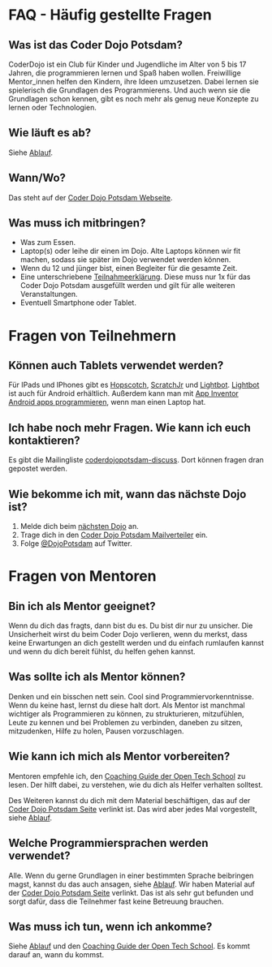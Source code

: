 FAQ - Häufig gestellte Fragen
=============================

Was ist das Coder Dojo Potsdam?
-------------------------------

CoderDojo ist ein Club für Kinder und Jugendliche im Alter von 5 bis 17 Jahren, die programmieren lernen und Spaß haben wollen. Freiwillige Mentor_innen helfen den Kindern, ihre Ideen umzusetzen. Dabei lernen sie spielerisch die Grundlagen des Programmierens. Und auch wenn sie die Grundlagen schon kennen, gibt es noch mehr als genug neue Konzepte zu lernen oder Technologien.

Wie läuft es ab?
----------------
Siehe [Ablauf](Ablauf.md).

Wann/Wo?
--------
Das steht auf der [Coder Dojo Potsdam Webseite](https://zen.coderdojo.com/dojo/861).

Was muss ich mitbringen?
------------------------

- Was zum Essen.
- Laptop(s) oder leihe dir einen im Dojo. Alte Laptops können wir fit machen, sodass sie später im Dojo verwendet werden können. 
- Wenn du 12 und jünger bist, einen Begleiter für die gesamte Zeit.
- Eine unterschriebene [Teilnahmeerklärung](https://github.com/CoderDojoPotsdam/organize/blob/master/Teilnahmebedingungen-CoderDojo-Potsdam.pdf?raw=true). Diese muss nur 1x für das Coder Dojo Potsdam ausgefüllt werden und gilt für alle weiteren Veranstaltungen.
- Eventuell Smartphone oder Tablet.

Fragen von Teilnehmern
======================

Können auch Tablets verwendet werden?
-------------------------------------

Für IPads und IPhones gibt es [Hopscotch](http://www.gethopscotch.com/), [ScratchJr](http://www.scratchjr.org/) und [Lightbot](https://itunes.apple.com/de/app/lightbot-programming-puzzles/id657638474?mt=8). [Lightbot](https://itunes.apple.com/de/app/lightbot-programming-puzzles/id657638474?mt=8) ist auch für Android erhältlich. Außerdem kann man mit [App Inventor](http://appinventor.mit.edu/) [Android apps programmieren](http://www.universalsubtitles.org/en/videos/Uhxo9Ar9G9N3/info/talk-to-me-part-1-mit-app-inventor-tutorial-1/), wenn man einen Laptop hat.

Ich habe noch mehr Fragen. Wie kann ich euch kontaktieren?
----------------------------------------------------------

Es gibt die Mailingliste [coderdojopotsdam-discuss](https://groups.google.com/forum/#!forum/coderdojopotsdam-discuss). Dort können fragen dran gepostet werden. 

Wie bekomme ich mit, wann das nächste Dojo ist?
-----------------------------------------------

1. Melde dich beim [nächsten Dojo](https://zen.coderdojo.com/dojo/861) an.
2. Trage dich in den [Coder Dojo Potsdam Mailverteiler](https://groups.google.com/forum/#!forum/coderdojopotsdam) ein.
3. Folge [@DojoPotsdam](https://twitter.com/DojoPotsdam) auf Twitter.

Fragen von Mentoren
===================

Bin ich als Mentor geeignet?
----------------------------

Wenn du dich das fragts, dann bist du es. Du bist dir nur zu unsicher. Die Unsicherheit wirst du beim Coder Dojo verlieren, wenn du merkst, dass keine Erwartungen an dich gestellt werden und du einfach rumlaufen kannst und wenn du dich bereit fühlst, du helfen gehen kannst.

Was sollte ich als Mentor können?
---------------------------------

Denken und ein bisschen nett sein. Cool sind Programmiervorkenntnisse. Wenn du keine hast, lernst du diese halt dort. Als Mentor ist manchmal wichtiger als Programmieren zu können, zu strukturieren, mitzufühlen, Leute zu kennen und bei Problemen zu verbinden, daneben zu sitzen, mitzudenken, Hilfe zu holen, Pausen vorzuschlagen.

Wie kann ich mich als Mentor vorbereiten?
-----------------------------------------

Mentoren empfehle ich, den [Coaching Guide der Open Tech School](http://opentechschool.github.io/slides/presentations/coaching/) zu lesen. Der hilft dabei, zu verstehen, wie du dich als Helfer verhalten solltest.

Des Weiteren kannst du dich mit dem Material beschäftigen, das auf der [Coder Dojo Potsdam Seite](https://zen.coderdojo.com/dojo/861) verlinkt ist. Das wird aber jedes Mal vorgestellt, siehe [Ablauf](Ablauf.md).

Welche Programmiersprachen werden verwendet?
--------------------------------------------

Alle. Wenn du gerne Grundlagen in einer bestimmten Sprache beibringen magst, kannst du das auch ansagen, siehe [Ablauf](Ablauf.md#begrüßungsrede). Wir haben Material auf der [Coder Dojo Potsdam Seite](https://zen.coderdojo.com/dojo/861) verlinkt. Das ist als sehr gut befunden und sorgt dafür, dass die Teilnehmer fast keine Betreuung brauchen.

Was muss ich tun, wenn ich ankomme?
-----------------------------------

Siehe [Ablauf](Ablauf.md) und den [Coaching Guide der Open Tech School](http://opentechschool.github.io/slides/presentations/coaching/). Es kommt darauf an, wann du kommst.




